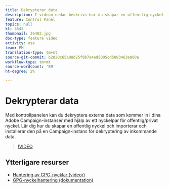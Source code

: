 ```yaml
---
title: Dekrypterar data
description: I videon nedan beskrivs hur du skapar en offentlig nyckel och importerar och installerar den på en Campaign-instans för att dekryptera data.
feature: Control Panel
topics: null
kt: 5543
thumbnail: 36482.jpg
doc-type: feature video
activity: use
team: PM
translation-type: tm+mt
source-git-commit: b2820c65a88d25f9b7a4ed5005cd5083463e000a
workflow-type: tm+mt
source-wordcount: '89'
ht-degree: 2%

---
```



# Dekrypterar data

Med kontrollpanelen kan du dekryptera externa data som kommer in i dina Adobe Campaign-instanser med hjälp av ett nyckelpar för offentlig/privat nyckel.
Lär dig hur du skapar en offentlig nyckel och importerar och installerar den på en Campaign-instans för dekryptering av inkommande data.

>[!VIDEO](https://video.tv.adobe.com/v/36482?quality=12)

## Ytterligare resurser

* [Hantering av GPG-nycklar (videor)](./gpg-key-management-overview.md)
* [GPG-nyckelhantering (dokumentation)](https://docs.adobe.com/content/help/en/control-panel/using/instances-settings/gpg-keys-management.html)
